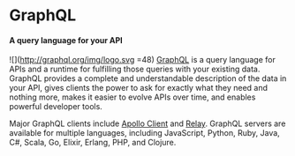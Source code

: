# GraphQL

#### A query language for your API

![](http://graphql.org/img/logo.svg =48) [GraphQL](http://graphql.org/learn/) is a query language for APIs and a runtime for fulfilling those queries with your existing data. GraphQL provides a complete and understandable description of the data in your API, gives clients the power to ask for exactly what they need and nothing more, makes it easier to evolve APIs over time, and enables powerful developer tools.

Major GraphQL clients include [Apollo Client](https://www.apollographql.com/docs/react/) and [Relay](https://www.learnrelay.org/). GraphQL servers are available for multiple languages, including JavaScript, Python, Ruby, Java, C#, Scala, Go, Elixir, Erlang, PHP, and Clojure.
